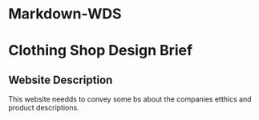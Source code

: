 # Markdown-WDS

# Clothing Shop Design Brief
## Website Description
This website needds to convey some bs about the companies etthics and product descriptions.